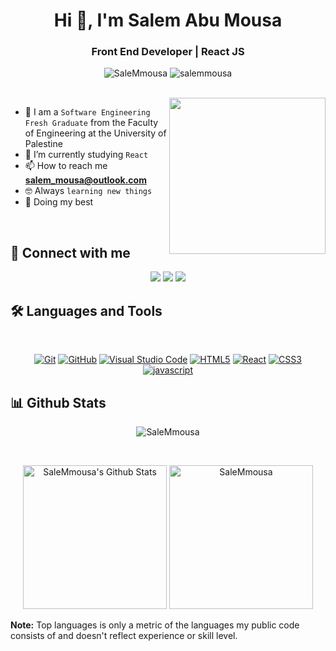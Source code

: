 <h1 align="center">Hi 👋, I'm Salem Abu Mousa</h1>
<h3 align="center">Front End Developer | React JS</h3>

<p align="center"> <img src="https://komarev.com/ghpvc/?username=SaleMmousa&label=Profile%20views&color=0e75b6&style=flat" alt="SaleMmousa" />
		   <img src="https://img.shields.io/github/followers/SaleMmousa?label=Followers" alt="salemmousa" />
</p>
<br>
<img align="right" src="https://user-images.githubusercontent.com/63050133/156676671-d5b2e362-97d4-4404-9447-dd71ddfea82f.gif" width = 250px/>

- :school: I am a `Software Engineering Fresh Graduate` from the Faculty of Engineering  at the University of Palestine
- 🌱 I’m currently studying `React`
- 📫 How to reach me **salem_mousa@outlook.com**
- :nerd_face: Always `learning new things`
- 🐼 Doing my best 

<br>

## 📩 Connect with me
<p align="center">
    <a href="mailto:salem_mousa@outlook.com" title="Gmail"><img src="https://img.shields.io/badge/gmail-%23F05033.svg?style=for-the-badge&logo=gmail&logoColor=white"/></a>  
    <a href="https://www.facebook.com/salem.mousa.1833" title="Facebook"><img src="https://img.shields.io/badge/Facebook-%231877F2.svg?style=for-the-badge&logo=Facebook&logoColor=white"/></a>
    <a href="https://www.linkedin.com/in/salem-abumousa/" title="LinkedIn"><img src="https://img.shields.io/badge/linkedin-%230077B5.svg?style=for-the-badge&logo=linkedin&logoColor=white"/></a>  
</p>

## 🛠 Languages and Tools
<br>
<p align="center">
<a href="https://git-scm.com/" title="Git"><img src="https://img.shields.io/badge/git-%23F05033.svg?style=for-the-badge&logo=git&logoColor=white" alt="Git"></a>
<a href="https://github.com/" title="GitHub"><img src="https://img.shields.io/badge/github-%23121011.svg?style=for-the-badge&logo=github&logoColor=white" alt="GitHub"></a>
<a href="https://code.visualstudio.com/" title="Visual Studio Code"><img src="https://img.shields.io/badge/Visual%20Studio%20Code-0078d7.svg?style=for-the-badge&logo=visual-studio-code&logoColor=white" alt="Visual Studio Code"></a>
<a href="https://www.w3.org/TR/html5/" title="HTML5"><img src="https://img.shields.io/badge/html5-%23E34F26.svg?style=for-the-badge&logo=html5&logoColor=white" alt="HTML5"></a>
<a href="https://react.dev" title="React"><img src="https://img.shields.io/badge/react-%231572B6.svg?style=for-the-badge&logo=react&logoColor=white" alt="React"></a>
<a href="https://www.w3.org/Style/CSS/" title="CSS3"><img src="https://img.shields.io/badge/css3-%23157122B6.svg?style=for-the-badge&logo=css3&logoColor=white" alt="CSS3"></a>
<a href="https://javascript.dev" title="javascript"><img src="https://img.shields.io/badge/javascript-%23f7e025.svg?style=for-the-badge&logo=javascript&logoColor=white" alt="javascript"></a>
</p>


## 📊 Github Stats
<p align="center"><img src="https://github-readme-streak-stats.herokuapp.com/?user=SaleMmousa&theme=tokyonight_duo" alt="SaleMmousa" /></p>
  <br/>
  <p align="center">
    <a href="https://github.com/anuraghazra/github-readme-stats">
	    <img alt="SaleMmousa's Github Stats" src="https://github-readme-stats.vercel.app/api?username=SaleMmousa&show_icons=true&count_private=true&locale=en&theme=tokyonight&layout=compact" height="230px"/></a>
	  <img src="https://github-readme-stats.vercel.app/api/top-langs?username=SaleMmousa&langs_count=10&show_icons=true&locale=en&theme=tokyonight" alt="SaleMmousa" height="230px"/>
<br/>

  <b>Note:</b> Top languages is only a metric of the languages my public code consists of and doesn't reflect experience or skill level.
  </p>
  